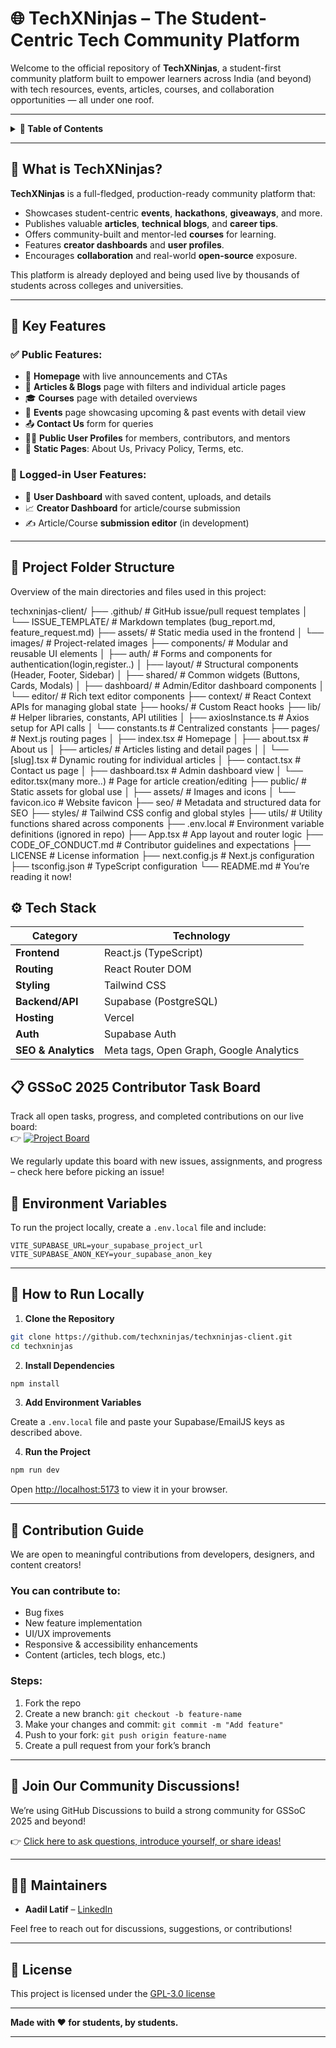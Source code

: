 # 🌐 TechXNinjas – The Student-Centric Tech Community Platform

Welcome to the official repository of **TechXNinjas**, a student-first community
platform built to empower learners across India (and beyond) with tech
resources, events, articles, courses, and collaboration opportunities — all
under one roof.

---

<details>
  <summary><strong>📑 Table of Contents</strong></summary>
  
- [🚀 What is TechXNinjas?](#-what-is-techxninjas)
- [🧩 Key Features](#-key-features)
    - [✅ Public Features](#-public-features)
    - [🔐 Logged-in User Features](#-logged-in-user-features)
- [⚙️ Tech Stack](#️-tech-stack)
- [📋 GSSoC 2025 Contributor Task Board](#-gssoc-2025-contributor-task-board)
- [🔑 Environment Variables](#-environment-variables)
- [🧪 How to Run Locally](#-how-to-run-locally)
- [🤝 Contribution Guide](#-contribution-guide)
- [💬 Join Our Community Discussions!](#-join-our-community-discussions)
- [👨‍💻 Maintainers](#-maintainers)
- [📄 License](#-license)

</details>

---

## 🚀 What is TechXNinjas?

**TechXNinjas** is a full-fledged, production-ready community platform that:

- Showcases student-centric **events**, **hackathons**, **giveaways**, and more.
- Publishes valuable **articles**, **technical blogs**, and **career tips**.
- Offers community-built and mentor-led **courses** for learning.
- Features **creator dashboards** and **user profiles**.
- Encourages **collaboration** and real-world **open-source** exposure.

This platform is already deployed and being used live by thousands of students
across colleges and universities.

---

## 🧩 Key Features

### ✅ Public Features:

- 🎯 **Homepage** with live announcements and CTAs
- 📰 **Articles & Blogs** page with filters and individual article pages
- 🎓 **Courses** page with detailed overviews
- 📅 **Events** page showcasing upcoming & past events with detail view
- 📤 **Contact Us** form for queries
- 👨‍💼 **Public User Profiles** for members, contributors, and mentors
- 📃 **Static Pages**: About Us, Privacy Policy, Terms, etc.

### 🔐 Logged-in User Features:

- 🧑 **User Dashboard** with saved content, uploads, and details
- 📈 **Creator Dashboard** for article/course submission
- ✍️ Article/Course **submission editor** (in development)

---

## 📁 Project Folder Structure

Overview of the main directories and files used in this project:

techxninjas-client/
├── .github/                     # GitHub issue/pull request templates
│   └── ISSUE_TEMPLATE/          # Markdown templates (bug_report.md, feature_request.md)
├── assets/                      # Static media used in the frontend
│   └── images/                  # Project-related images
├── components/                  # Modular and reusable UI elements
│   ├── auth/                    # Forms and components for authentication(login,register..)
│   ├── layout/                  # Structural components (Header, Footer, Sidebar)
│   ├── shared/                  # Common widgets (Buttons, Cards, Modals)
│   ├── dashboard/               # Admin/Editor dashboard components
│   └── editor/                  # Rich text editor components
├── context/                     # React Context APIs for managing global state
├── hooks/                       # Custom React hooks
├── lib/                         # Helper libraries, constants, API utilities
│   ├── axiosInstance.ts         # Axios setup for API calls
│   └── constants.ts             # Centralized constants
├── pages/                       # Next.js routing pages
│   ├── index.tsx                # Homepage
│   ├── about.tsx                # About us
│   ├── articles/                # Articles listing and detail pages
│   │   └── [slug].tsx           # Dynamic routing for individual articles
│   ├── contact.tsx              # Contact us page
│   ├── dashboard.tsx            # Admin dashboard view
│   └── editor.tsx(many more..)  # Page for article creation/editing
├── public/                      # Static assets for global use
│   ├── assets/                  # Images and icons
│   └── favicon.ico              # Website favicon
├── seo/                         # Metadata and structured data for SEO
├── styles/                      # Tailwind CSS config and global styles
├── utils/                       # Utility functions shared across components
├── .env.local                   # Environment variable definitions (ignored in repo)
├── App.tsx                      # App layout and router logic
├── CODE_OF_CONDUCT.md           # Contributor guidelines and expectations
├── LICENSE                      # License information
├── next.config.js               # Next.js configuration
├── tsconfig.json                # TypeScript configuration
└── README.md                    # You’re reading it now!

## ⚙️ Tech Stack

| Category            | Technology                              |
| ------------------- | --------------------------------------- |
| **Frontend**        | React.js (TypeScript)                   |
| **Routing**         | React Router DOM                        |
| **Styling**         | Tailwind CSS                            |
| **Backend/API**     | Supabase (PostgreSQL)                   |
| **Hosting**         | Vercel                                  |
| **Auth**            | Supabase Auth                           |
| **SEO & Analytics** | Meta tags, Open Graph, Google Analytics |

## 📋 GSSoC 2025 Contributor Task Board

Track all open tasks, progress, and completed contributions on our live board:  
👉 [![Project Board](https://img.shields.io/badge/Project-View%20Board-blue?style=for-the-badge)](https://github.com/users/techxninjas/projects/1/views/4)

We regularly update this board with new issues, assignments, and progress – check here before picking an issue!

## 🔑 Environment Variables

To run the project locally, create a `.env.local` file and include:

```env
VITE_SUPABASE_URL=your_supabase_project_url
VITE_SUPABASE_ANON_KEY=your_supabase_anon_key
```

---

## 🧪 How to Run Locally

1. **Clone the Repository**

```bash
git clone https://github.com/techxninjas/techxninjas-client.git
cd techxninjas
```

2. **Install Dependencies**

```bash
npm install
```

3. **Add Environment Variables**

Create a `.env.local` file and paste your Supabase/EmailJS keys as described
above.

4. **Run the Project**

```bash
npm run dev
```

Open [http://localhost:5173](http://localhost:5173) to view it in your browser.

---

## 🤝 Contribution Guide

We are open to meaningful contributions from developers, designers, and content
creators!

### You can contribute to:

- Bug fixes
- New feature implementation
- UI/UX improvements
- Responsive & accessibility enhancements
- Content (articles, tech blogs, etc.)

### Steps:

1. Fork the repo
2. Create a new branch: `git checkout -b feature-name`
3. Make your changes and commit: `git commit -m "Add feature"`
4. Push to your fork: `git push origin feature-name`
5. Create a pull request from your fork’s branch

---

## 💬 Join Our Community Discussions!
We’re using GitHub Discussions to build a strong community for GSSoC 2025 and beyond!

👉 [Click here to ask questions, introduce yourself, or share ideas!](https://github.com/techxninjas/techxninjas-client/discussions)


---

## 👨‍💻 Maintainers

- **Aadil Latif** – [LinkedIn](https://www.linkedin.com/in/iaadillatif/)

Feel free to reach out for discussions, suggestions, or contributions!

---

## 📄 License

This project is licensed under the [GPL-3.0 license](LICENSE)

---

**Made with ❤️ for students, by students.**

---